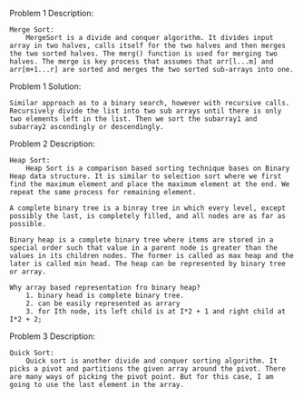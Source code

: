 Problem 1 Description:

	Merge Sort:
		MergeSort is a divide and conquer algorithm. It divides input array in two halves, calls itself for the two halves and then merges the two sorted halves. The merg() function is used for merging two halves. The merge is key process that assumes that arr[l...m] and arr[m+1...r] are sorted and merges the two sorted sub-arrays into one.

Problem 1 Solution:

	Similar approach as to a binary search, however with recursive calls. Recursively divide the list into two sub arrays until there is only two elements left in the list. Then we sort the subarray1 and subarray2 ascendingly or descendingly. 


Problem 2 Description:
	
	Heap Sort:
		Heap Sort is a comparison based sorting technique bases on Binary Heap data structure. It is similar to selection sort where we first find the maximum element and place the maximum element at the end. We repeat the same process for remaining element.

	A complete binary tree is a binray tree in which every level, except possibly the last, is completely filled, and all nodes are as far as possible.

	Binary heap is a complete binary tree where items are stored in a special order such that value in a parent node is greater than the values in its children nodes. The former is called as max heap and the later is called min head. The heap can be represented by binary tree or array. 

	Why array based representation fro binary heap?
		1. binary head is complete binary tree. 
		2. can be easily represented as arrary
		3. for Ith node, its left child is at I*2 + 1 and right child at I*2 + 2;

Problem 3 Description:

	Quick Sort:
		Quick sort is another divide and conquer sorting algorithm. It picks a pivot and partitions the given array around the pivot. There are many ways of picking the pivot point. But for this case, I am going to use the last element in the array.

		 